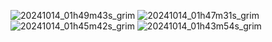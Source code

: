 ![20241014_01h49m43s_grim](https://github.com/user-attachments/assets/8ea2a5d2-094f-434d-95f3-f5268dea9167)
![20241014_01h47m31s_grim](https://github.com/user-attachments/assets/d3a11b12-eaf2-4ebe-a59f-4e97c7b073ef)
![20241014_01h45m42s_grim](https://github.com/user-attachments/assets/23fd0ec1-ff35-421e-8eb4-ffc170a489be)
![20241014_01h43m54s_grim](https://github.com/user-attachments/assets/50fe0011-04a6-481b-b701-2a9cfae213bf)
